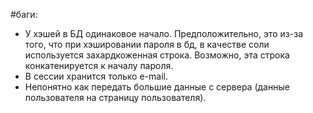 #баги:
+ У хэшей в БД одинаковое начало. Предположительно, это из-за того, что при хэшировании пароля в бд, в качестве соли используется захардкоженная строка. Возможно, эта строка конкатенируется к началу пароля.
+ В сессии хранится только e-mail.
+ Непонятно как передать большие данные с сервера (данные пользователя на страницу пользователя).
